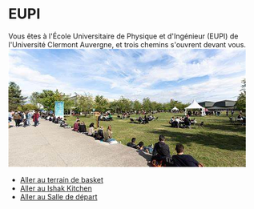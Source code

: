 
# EUPI


Vous êtes à l'École Universitaire de Physique et d'Ingénieur (EUPI) de l'Université Clermont Auvergne, et trois chemins s'ouvrent devant vous.
![](nadjib.jpg)


- [Aller au terrain de basket ](failler_owen_terrain_de_basket.md)
- [Aller au Ishak Kitchen](ishak_sadallah_kitchen.md)
- [Aller au Salle de départ](index.md)
